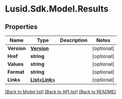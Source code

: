 
# Lusid.Sdk.Model.Results

## Properties

Name | Type | Description | Notes
------------ | ------------- | ------------- | -------------
**Version** | [**Version**](Version.md) |  | [optional] 
**Href** | **string** |  | [optional] 
**Values** | **string** |  | [optional] 
**Format** | **string** |  | [optional] 
**Links** | [**List&lt;Link&gt;**](Link.md) |  | [optional] 

[[Back to Model list]](../README.md#documentation-for-models)
[[Back to API list]](../README.md#documentation-for-api-endpoints)
[[Back to README]](../README.md)

